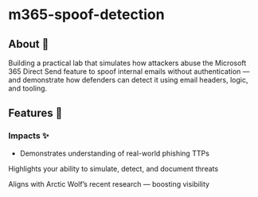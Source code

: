 # m365-spoof-detection

## About 📝
Building a practical lab that simulates how attackers abuse the Microsoft 365 Direct Send feature to spoof internal emails without authentication — and demonstrate how defenders can detect it using email headers, logic, and tooling.

## Features 🚀
### Impacts ✨
* Demonstrates understanding of real-world phishing TTPs

Highlights your ability to simulate, detect, and document threats

Aligns with Arctic Wolf’s recent research — boosting visibility

  
